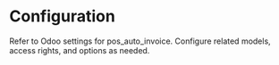 # Configuration

Refer to Odoo settings for pos_auto_invoice. Configure related models, access rights, and options as needed.
